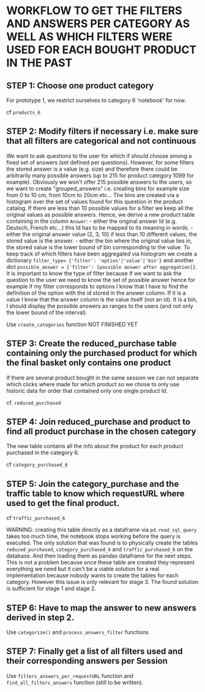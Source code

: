 
# WORKFLOW TO GET THE FILTERS AND ANSWERS PER CATEGORY AS WELL AS WHICH FILTERS WERE USED FOR EACH BOUGHT PRODUCT IN THE PAST

## STEP 1: Choose one product category
For prototype 1, we restrict ourselves to category 6 'notebook' for now.

cf `products_6`

## STEP 2: Modify filters if necessary i.e. make sure that all filters are categorical and not continuous
We want to ask questions to the user for which if should choose among a fixed set of answers (set defined per questions). However, for some filters the stored answer is a value (e.g. size) and therefore there could be arbitrarily many possible answers (up to 215 for product category 1099 for example). Obviously we won't offer 215 possible answers to the users, so we want to create "grouped_answers" i.e. creating bins for example size from 0 to 10 cm, from 10cm to 20cm etc... The bins are created via a histogram over the set of values found for this question in the product catalog. If there are less than 10 possible values for a filter we keep all the original values as possible answers. Hence, we derive a new product table containing in the column `Answer`:
    - either the original answer Id (e.g. Deutsch, French etc...) this Id has to be mapped to its meaning in words.
    - either the original answer value (2, 3, 10) if less than 10 different values, the stored value is the answer.
    - either the bin where the original value lies in, the stored value is the lower bound of bin corresponding to the value.
To keep track of which filters have been aggregated via histogram we create a dictionary `filter_type= {'filter': 'option'|'value'|'bin'}` and another dict `possible_answer = {'filter': [possible answer after aggregation]}`. It is important to know the type of filter because if we want to ask the question to the user we need to know the set of possible answer hence for example if my filter corresponds to options I know that I have to find the definition of the option with the id stored in the answer column. If it is a value I know that the answer column is the value itself (not an id). It is a bin, I should display the possible answers as ranges to the users (and not only the lower  bound of the interval). 

Use `create_categories` function NOT FINISHED YET
    
## STEP 3: Create the reduced_purchase table containing only the purchased product for which the final basket only contains one product
If there are several product bought in the same session we can not separate which clicks where made for which product so we chose to only use historic data for order that contained only one single product Id. 

cf. `reduced_purchased`

## STEP 4: Join reduced_purchase and product to find all product purchase in the chosen category
The new table contains all the info about the product for each product purchased in the category 6. 

cf `category_purchased_6`

## STEP 5: Join the category_purchase and the traffic table to know which requestURL where used to get the final product. 

cf `traffic_purchased_6`

WARNING: creating this table directly as a dataframe via `pd.read_sql_query` takes too much time, the notebook stops working before the query is executed. The only solution that was found is to physically create the tables `reduced_purchased`, `category_purchased_6` and `traffic_purchased_6` on the database. And then loading them as pandas dataframe for the next steps. This is not a problem because once these table are created they represent everything we need but it can't be a viable solution for a real implementation because nobody wants to create the tables for each category. However this issue is only relevant for stage 3. The found solution is sufficient for stage 1 and stage 2.

## STEP 6: Have to map the answer to new answers derived in step 2. 

Use `categorize()` and `process_answers_filter` functions

## STEP 7: Finally get a list of all filters used and their corresponding answers per Session

Use `filters_answers_per_requestURL` function and `find_all_filters_answers` function (still to be written).


